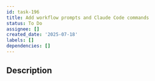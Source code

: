 ```yaml
---
id: task-196
title: Add workflow prompts and Claude Code commands
status: To Do
assignee: []
created_date: '2025-07-18'
labels: []
dependencies: []
---
```


## Description
